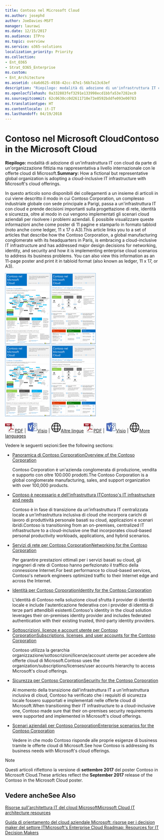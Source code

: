 ```yaml
---
title: Contoso nel Microsoft Cloud
ms.author: josephd
author: JoeDavies-MSFT
manager: laurawi
ms.date: 12/15/2017
ms.audience: ITPro
ms.topic: overview
ms.service: o365-solutions
localization_priority: Priority
ms.collection:
- Ent_O365
- Strat_O365_Enterprise
ms.custom:
- Ent_Architecture
ms.assetid: c4a6d625-4938-42cc-87e1-56b7a13c63ef
description: "Riepilogo: modalità di adozione di un'infrastruttura IT con cloud da parte di un'organizzazione fittizia ma rappresentativa a livello internazionale con le offerte cloud di Microsoft."
ms.openlocfilehash: 0a332883fef3291e133998ecd1bbfa53e7282ec0
ms.sourcegitcommit: 62c0630cc0d2611710e73e0592bddfe093e00783
ms.translationtype: HT
ms.contentlocale: it-IT
ms.lasthandoff: 04/19/2018
---
```

# <a name="contoso-in-the-microsoft-cloud"></a><span data-ttu-id="89418-103">Contoso nel Microsoft Cloud</span><span class="sxs-lookup"><span data-stu-id="89418-103">Contoso in the Microsoft Cloud</span></span>

 <span data-ttu-id="89418-104">**Riepilogo:** modalità di adozione di un'infrastruttura IT con cloud da parte di un'organizzazione fittizia ma rappresentativa a livello internazionale con le offerte cloud di Microsoft.</span><span class="sxs-lookup"><span data-stu-id="89418-104">**Summary:** How a fictional but representative global organization is adopting a cloud-inclusive IT infrastructure with Microsoft's cloud offerings.</span></span>
  
<span data-ttu-id="89418-p101">In questo articolo sono disponibili dei collegamenti a un insieme di articoli in cui viene descritto il modo in cui Contoso Corporation, un complesso industriale globale con sede principale a Parigi, passa a un'infrastruttura IT con cloud e prende decisioni importanti sulla progettazione di rete, identità e sicurezza, oltre al modo in cui vengono implementati gli scenari cloud aziendali per risolvere i problemi aziendali. È possibile visualizzare queste informazioni anche come poster di 11 pagine e stamparlo in formato tabloid (noto anche come ledger, 11 x 17 o A3).</span><span class="sxs-lookup"><span data-stu-id="89418-p101">This article links you to a set of articles that describe how the Contoso Corporation, a global manufacturing conglomerate with its headquarters in Paris, is embracing a cloud-inclusive IT infrastructure and has addressed major design decisions for networking, identity, and security and how it is implementing enterprise cloud scenarios to address its business problems. You can also view this information as an 11-page poster and print it in tabloid format (also known as ledger, 11 x 17, or A3).</span></span>
  
<span data-ttu-id="89418-107">[![Immagine cursore di Contoso nel poster di Microsoft Cloud.](images/Contoso_Poster/Thumbnail.png)](https://www.microsoft.com/download/details.aspx?id=54427)</span><span class="sxs-lookup"><span data-stu-id="89418-107">[![Thumb image of the Contoso in the Microsoft Cloud poster.](images/Contoso_Poster/Thumbnail.png)](https://www.microsoft.com/download/details.aspx?id=54427)</span></span>
  
<span data-ttu-id="89418-108">![File PDF](images/Common_Images/PDFIcon.png)[PDF](https://go.microsoft.com/fwlink/p/?linkid=842085)  | ![File Visio](images/Common_Images/VisioIcon.png)[Visio](https://go.microsoft.com/fwlink/p/?linkid=842086)  | ![Visualizzare una pagina con le versioni in altre lingue](images/Common_Images/GlobeIcon.png)[Altre lingue](https://www.microsoft.com/download/details.aspx?id=54427)</span><span class="sxs-lookup"><span data-stu-id="89418-108">![PDF file](images/Common_Images/PDFIcon.png)[PDF](https://go.microsoft.com/fwlink/p/?linkid=842085)  | ![Visio file](images/Common_Images/VisioIcon.png)[Visio](https://go.microsoft.com/fwlink/p/?linkid=842086)  | ![See a page with versions in additional languages](images/Common_Images/GlobeIcon.png)[More languages](https://www.microsoft.com/download/details.aspx?id=54427)</span></span>
  
<span data-ttu-id="89418-109">Vedere le seguenti sezioni:</span><span class="sxs-lookup"><span data-stu-id="89418-109">See the following sections:</span></span>
  
- [<span data-ttu-id="89418-110">Panoramica di Contoso Corporation</span><span class="sxs-lookup"><span data-stu-id="89418-110">Overview of the Contoso Corporation</span></span>](overview-of-the-contoso-corporation.md)
    
    <span data-ttu-id="89418-111">Contoso Corporation è un'azienda conglomerata di produzione, vendita e supporto con oltre 100.000 prodotti.</span><span class="sxs-lookup"><span data-stu-id="89418-111">The Contoso Corporation is a global conglomerate manufacturing, sales, and support organization with over 100,000 products.</span></span>
    
- [<span data-ttu-id="89418-112">Contoso è necessario e dell'infrastruttura IT</span><span class="sxs-lookup"><span data-stu-id="89418-112">Contoso's IT infrastructure and needs</span></span>](contoso-it-infrastructure-and-needs.md)
    
    <span data-ttu-id="89418-113">Contoso è in fase di transizione da un'infrastruttura IT centralizzata locale a un'infrastruttura inclusiva di cloud che incorpora carichi di lavoro di produttività personale basati su cloud, applicazioni e scenari ibridi.</span><span class="sxs-lookup"><span data-stu-id="89418-113">Contoso is transitioning from an on-premises, centralized IT infrastructure to a cloud-inclusive one that incorporates cloud-based personal productivity workloads, applications, and hybrid scenarios.</span></span>
    
- [<span data-ttu-id="89418-114">Servizi di rete per Contoso Corporation</span><span class="sxs-lookup"><span data-stu-id="89418-114">Networking for the Contoso Corporation</span></span>](networking-for-the-contoso-corporation.md)
    
    <span data-ttu-id="89418-115">Per garantire prestazioni ottimali per i servizi basati su cloud, gli ingegneri di rete di Contoso hanno perfezionato il traffico della connessione Internet.</span><span class="sxs-lookup"><span data-stu-id="89418-115">For best performance to cloud-based services, Contoso's network engineers optimized traffic to their Internet edge and across the Internet.</span></span>
    
- [<span data-ttu-id="89418-116">Identità per Contoso Corporation</span><span class="sxs-lookup"><span data-stu-id="89418-116">Identity for the Contoso Corporation</span></span>](identity-for-the-contoso-corporation.md)
    
    <span data-ttu-id="89418-117">L'identità di Contoso nella soluzione cloud sfrutta il provider di identità locale e include l'autenticazione federativa con i provider di identità di terze parti attendibili esistenti.</span><span class="sxs-lookup"><span data-stu-id="89418-117">Contoso's identity in the cloud solution leverages their on-premises identity provider and includes federated authentication with their existing trusted, third-party identity providers.</span></span>
    
- [<span data-ttu-id="89418-118">Sottoscrizioni, licenze e account utente per Contoso Corporation</span><span class="sxs-lookup"><span data-stu-id="89418-118">Subscriptions, licenses, and user accounts for the Contoso Corporation</span></span>](subscriptions-licenses-and-user-accounts-for-the-contoso-corporation.md)
    
    <span data-ttu-id="89418-119">Contoso utilizza la gerarchia organizzazione/sottoscrizioni/licenze/account utente per accedere alle offerte cloud di Microsoft.</span><span class="sxs-lookup"><span data-stu-id="89418-119">Contoso uses the organization/subscriptions/licenses/user accounts hierarchy to access Microsoft's cloud offerings.</span></span>
    
- [<span data-ttu-id="89418-120">Sicurezza per Contoso Corporation</span><span class="sxs-lookup"><span data-stu-id="89418-120">Security for the Contoso Corporation</span></span>](security-for-the-contoso-corporation.md)
    
    <span data-ttu-id="89418-121">Al momento della transizione dall'infrastruttura IT a un'infrastruttura inclusiva di cloud, Contoso ha verificato che i requisiti di sicurezza locale fossero supportati e implementati nelle offerte cloud di Microsoft.</span><span class="sxs-lookup"><span data-stu-id="89418-121">When transitioning their IT infrastructure to a cloud-inclusive one, Contoso made sure that their on-premises security requirements were supported and implemented in Microsoft's cloud offerings.</span></span>
    
- [<span data-ttu-id="89418-122">Scenari aziendali per Contoso Corporation</span><span class="sxs-lookup"><span data-stu-id="89418-122">Enterprise scenarios for the Contoso Corporation</span></span>](enterprise-scenarios-for-the-contoso-corporation.md)
    
    <span data-ttu-id="89418-123">Vedere in che modo Contoso risponde alle proprie esigenze di business tramite le offerte cloud di Microsoft.</span><span class="sxs-lookup"><span data-stu-id="89418-123">See how Contoso is addressing its business needs with Microsoft's cloud offerings.</span></span>
    
> [!NOTE]
> <span data-ttu-id="89418-124">Questi articoli riflettono la versione di **settembre 2017** del poster Contoso in Microsoft Cloud.</span><span class="sxs-lookup"><span data-stu-id="89418-124">These articles reflect the **September 2017** release of the Contoso in the Microsoft Cloud poster.</span></span>
  
## <a name="see-also"></a><span data-ttu-id="89418-125">Vedere anche</span><span class="sxs-lookup"><span data-stu-id="89418-125">See Also</span></span>

[<span data-ttu-id="89418-126">Risorse sull'architettura IT del cloud Microsoft</span><span class="sxs-lookup"><span data-stu-id="89418-126">Microsoft Cloud IT architecture resources</span></span>](microsoft-cloud-it-architecture-resources.md)

[<span data-ttu-id="89418-127">Guida di orientamento del cloud aziendale Microsoft: risorse per i decision maker del settore IT</span><span class="sxs-lookup"><span data-stu-id="89418-127">Microsoft's Enterprise Cloud Roadmap: Resources for IT Decision Makers</span></span>](https://sway.com/FJ2xsyWtkJc2taRD)



